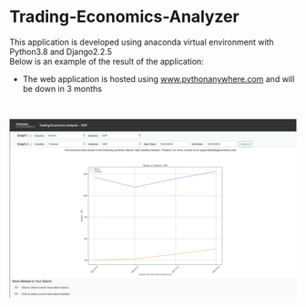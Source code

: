 # Trading-Economics-Analyzer

This application is developed using anaconda virtual environment with Python3.8 and Django2.2.5
<br>
Below is an example of the result of the application:
- The web application is hosted using www.pythonanywhere.com and will be down in 3 months
<br>

![alt text](static/images/Result-Example.png)
